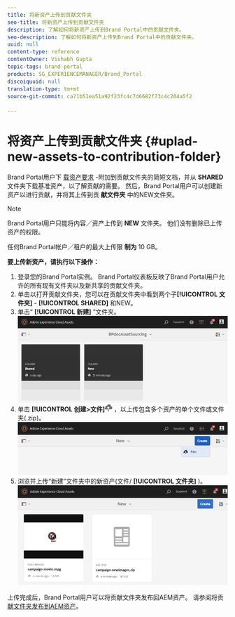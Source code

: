 ```yaml
---
title: 将新资产上传到贡献文件夹
seo-title: 将新资产上传到贡献文件夹
description: 了解如何将新资产上传到Brand Portal中的贡献文件夹。
seo-description: 了解如何将新资产上传到Brand Portal中的贡献文件夹。
uuid: null
content-type: reference
contentOwner: Vishabh Gupta
topic-tags: brand-portal
products: SG_EXPERIENCEMANAGER/Brand_Portal
discoiquuid: null
translation-type: tm+mt
source-git-commit: ca71b51ea51a92f23fc4c7d6682f73c4c204a5f2

---
```



# 将资产上传到贡献文件夹 {#uplad-new-assets-to-contribution-folder}

Brand Portal用户下 [载资产要求](brand-portal-download-asset-requirements.md) -附加到贡献文件夹的简短文档，并从 **SHARED** 文件夹下载基准资产，以了解贡献的需要。
然后，Brand Portal用户可以创建新资产以进行贡献，并将其上传到贡 **献文件夹** 中的NEW文件夹。

>[!NOTE]
>
>Brand Portal用户只能将内容／资产上传到 **NEW** 文件夹。 他们没有删除已上传资产的权限。
>
>任何Brand Portal帐户／租户的最大上传限 **制为** 10 GB。


**要上传新资产，请执行以下操作：**

1. 登录您的Brand Portal实例。
Brand Portal仪表板反映了Brand Portal用户允许的所有现有文件夹以及新共享的贡献文件夹。
1. 单击以打开贡献文件夹，您可以在贡献文件夹中看到两个子&#x200B;**[!UICONTROL 文件夹]** - **[!UICONTROL SHARED]** 和NEW。
1. 单击“ **[!UICONTROL 新建]** ”文件夹。
   ![](assets/upload-new-assets1.png)
1. 单击 **[!UICONTROL 创建>文件]**![](assets/upload.png) ，以上传包含多个资产的单个文件或文件夹(.zip)。
   ![](assets/upload-new-assets2.png)
1. 浏览并上传“新建”文件夹中的新资产(文件/ **[!UICONTROL 文件夹]** )。
   ![](assets/upload-new-assets3.png)

上传完成后，Brand Portal用户可以将贡献文件夹发布回AEM资产。 请参阅将贡 [献文件夹发布到AEM资产](brand-portal-publish-contribution-folder-to-aem-assets.md)。